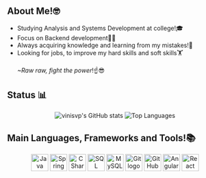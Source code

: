## About Me!🤓
* Studying Analysis and Systems Development at college!🎓
* Focus on Backend development👨‍💻
* Always acquiring knowledge and learning from my mistakes!🤔
* Looking for jobs, to improve my hard skills and soft skills🏋️
<br/><br/>*~Raw raw, fight the power*!☝️😎

## Status 📊
<div align="center">
  <img src="https://github-readme-stats.vercel.app/api?username=vinisvp&theme=merko" alt="vinisvp's GitHub stats" align="center">
  <img src="https://github-readme-stats.vercel.app/api/top-langs/?username=vinisvp&layout=compact&theme=merko" alt="Top Languages" align="center">
</div>

## Main Languages, Frameworks and Tools!📚
<div align="center" gap="40px">
  <img src="https://cdn.jsdelivr.net/gh/devicons/devicon/icons/java/java-original.svg" height="40" alt="Java logo" />
  <img src="https://cdn.freebiesupply.com/logos/large/2x/spring-3-logo-png-transparent.png" height="40" alt="Spring Boot logo" />
  <img src="https://upload.wikimedia.org/wikipedia/commons/thumb/b/bd/Logo_C_sharp.svg/1200px-Logo_C_sharp.svg.png" height="40" alt="C Sharp logo" />
  <img src="https://img.icons8.com/?size=512&id=laYYF3dV0Iew&format=png" height="40" alt="SQL Server logo" />
  <img src="https://logospng.org/download/mysql/mysql-1024.png" height="40" alt="MySQL logo" />
  <img src="https://git-scm.com/images/logos/downloads/Git-Icon-1788C.png" height="40" alt="Git logo" />
  <img src="https://icones.pro/wp-content/uploads/2021/06/icone-github-grise.png" height="40" alt="GitHub logo" />
  <img src="https://upload.wikimedia.org/wikipedia/commons/thumb/c/cf/Angular_full_color_logo.svg/2048px-Angular_full_color_logo.svg.png" height="40" alt="Angular logo" />
  <img src="https://upload.wikimedia.org/wikipedia/commons/thumb/a/a7/React-icon.svg/1150px-React-icon.svg.png" height="40" alt="React logo" />
</div>
